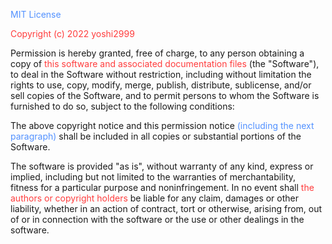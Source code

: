 <span style="color:#5291ff;">MIT License</span>

<span style="color:#ff3d3d;">Copyright (c) 2022 yoshi2999</span>

Permission is hereby granted, free of charge, to any person obtaining a copy of <span style="color:#ff3d3d;">this software and associated documentation files</span> (the "Software"), to deal in the Software without restriction, including without limitation the rights to use, copy, modify, merge, publish, distribute, sublicense, and/or sell copies of the Software, and to permit persons to whom the Software is furnished to do so, subject to the following conditions:

The above copyright notice and this permission notice <span style="color:#5291ff;">(including the next paragraph)</span> shall be included in all copies or substantial portions of the Software.

The software is provided "as is", without warranty of any kind, express or implied, including but not limited to the warranties of merchantability, fitness for a particular purpose and noninfringement. In no event shall <span style="color:#ff3d3d;">the authors or copyright holders</span> be liable for any claim, damages or other liability, whether in an action of contract, tort or otherwise, arising from, out of or in connection with the software or the use or other dealings in the software.
